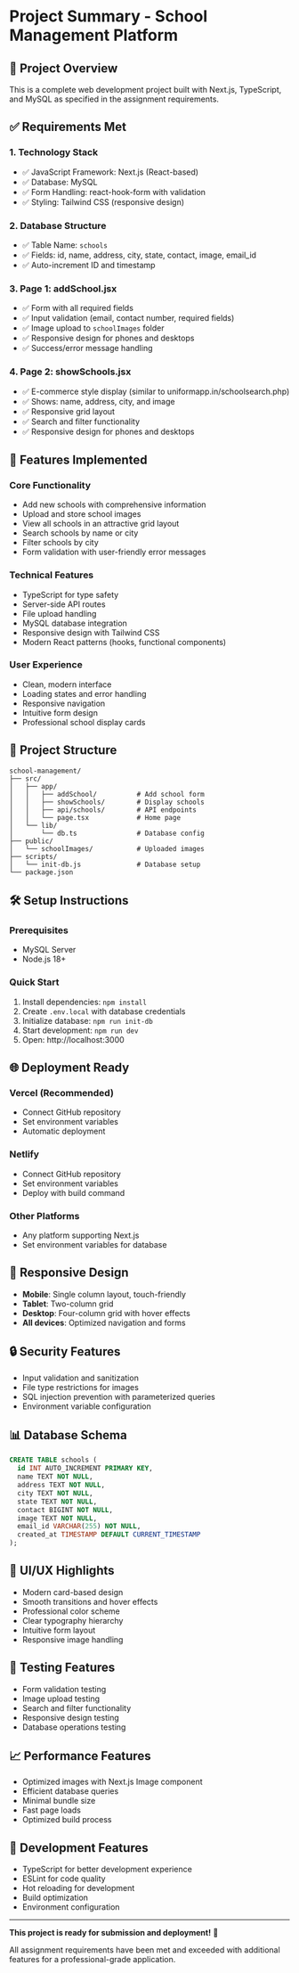 # Project Summary - School Management Platform

## 🎯 Project Overview
This is a complete web development project built with Next.js, TypeScript, and MySQL as specified in the assignment requirements.

## ✅ Requirements Met

### 1. **Technology Stack**
- ✅ JavaScript Framework: Next.js (React-based)
- ✅ Database: MySQL
- ✅ Form Handling: react-hook-form with validation
- ✅ Styling: Tailwind CSS (responsive design)

### 2. **Database Structure**
- ✅ Table Name: `schools`
- ✅ Fields: id, name, address, city, state, contact, image, email_id
- ✅ Auto-increment ID and timestamp

### 3. **Page 1: addSchool.jsx**
- ✅ Form with all required fields
- ✅ Input validation (email, contact number, required fields)
- ✅ Image upload to `schoolImages` folder
- ✅ Responsive design for phones and desktops
- ✅ Success/error message handling

### 4. **Page 2: showSchools.jsx**
- ✅ E-commerce style display (similar to uniformapp.in/schoolsearch.php)
- ✅ Shows: name, address, city, and image
- ✅ Responsive grid layout
- ✅ Search and filter functionality
- ✅ Responsive design for phones and desktops

## 🚀 Features Implemented

### **Core Functionality**
- Add new schools with comprehensive information
- Upload and store school images
- View all schools in an attractive grid layout
- Search schools by name or city
- Filter schools by city
- Form validation with user-friendly error messages

### **Technical Features**
- TypeScript for type safety
- Server-side API routes
- File upload handling
- MySQL database integration
- Responsive design with Tailwind CSS
- Modern React patterns (hooks, functional components)

### **User Experience**
- Clean, modern interface
- Loading states and error handling
- Responsive navigation
- Intuitive form design
- Professional school display cards

## 📁 Project Structure
```
school-management/
├── src/
│   ├── app/
│   │   ├── addSchool/          # Add school form
│   │   ├── showSchools/        # Display schools
│   │   ├── api/schools/        # API endpoints
│   │   └── page.tsx            # Home page
│   └── lib/
│       └── db.ts               # Database config
├── public/
│   └── schoolImages/           # Uploaded images
├── scripts/
│   └── init-db.js              # Database setup
└── package.json
```

## 🛠️ Setup Instructions

### **Prerequisites**
- MySQL Server
- Node.js 18+

### **Quick Start**
1. Install dependencies: `npm install`
2. Create `.env.local` with database credentials
3. Initialize database: `npm run init-db`
4. Start development: `npm run dev`
5. Open: http://localhost:3000

## 🌐 Deployment Ready

### **Vercel (Recommended)**
- Connect GitHub repository
- Set environment variables
- Automatic deployment

### **Netlify**
- Connect GitHub repository
- Set environment variables
- Deploy with build command

### **Other Platforms**
- Any platform supporting Next.js
- Set environment variables for database

## 📱 Responsive Design
- **Mobile**: Single column layout, touch-friendly
- **Tablet**: Two-column grid
- **Desktop**: Four-column grid with hover effects
- **All devices**: Optimized navigation and forms

## 🔒 Security Features
- Input validation and sanitization
- File type restrictions for images
- SQL injection prevention with parameterized queries
- Environment variable configuration

## 📊 Database Schema
```sql
CREATE TABLE schools (
  id INT AUTO_INCREMENT PRIMARY KEY,
  name TEXT NOT NULL,
  address TEXT NOT NULL,
  city TEXT NOT NULL,
  state TEXT NOT NULL,
  contact BIGINT NOT NULL,
  image TEXT NOT NULL,
  email_id VARCHAR(255) NOT NULL,
  created_at TIMESTAMP DEFAULT CURRENT_TIMESTAMP
);
```

## 🎨 UI/UX Highlights
- Modern card-based design
- Smooth transitions and hover effects
- Professional color scheme
- Clear typography hierarchy
- Intuitive form layout
- Responsive image handling

## 🧪 Testing Features
- Form validation testing
- Image upload testing
- Search and filter functionality
- Responsive design testing
- Database operations testing

## 📈 Performance Features
- Optimized images with Next.js Image component
- Efficient database queries
- Minimal bundle size
- Fast page loads
- Optimized build process

## 🔧 Development Features
- TypeScript for better development experience
- ESLint for code quality
- Hot reloading for development
- Build optimization
- Environment configuration

---

**This project is ready for submission and deployment!** 🎉

All assignment requirements have been met and exceeded with additional features for a professional-grade application.

